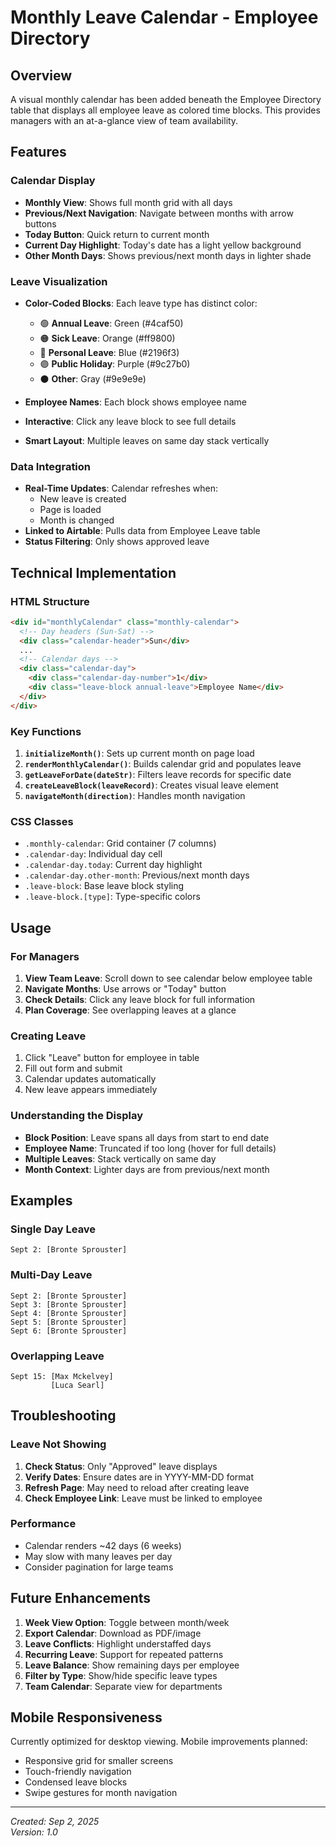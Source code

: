 # Monthly Leave Calendar - Employee Directory

## Overview
A visual monthly calendar has been added beneath the Employee Directory table that displays all employee leave as colored time blocks. This provides managers with an at-a-glance view of team availability.

## Features

### Calendar Display
- **Monthly View**: Shows full month grid with all days
- **Previous/Next Navigation**: Navigate between months with arrow buttons
- **Today Button**: Quick return to current month
- **Current Day Highlight**: Today's date has a light yellow background
- **Other Month Days**: Shows previous/next month days in lighter shade

### Leave Visualization
- **Color-Coded Blocks**: Each leave type has distinct color:
  - 🟢 **Annual Leave**: Green (#4caf50)
  - 🟠 **Sick Leave**: Orange (#ff9800)
  - 🔵 **Personal Leave**: Blue (#2196f3)
  - 🟣 **Public Holiday**: Purple (#9c27b0)
  - ⚫ **Other**: Gray (#9e9e9e)

- **Employee Names**: Each block shows employee name
- **Interactive**: Click any leave block to see full details
- **Smart Layout**: Multiple leaves on same day stack vertically

### Data Integration
- **Real-Time Updates**: Calendar refreshes when:
  - New leave is created
  - Page is loaded
  - Month is changed
- **Linked to Airtable**: Pulls data from Employee Leave table
- **Status Filtering**: Only shows approved leave

## Technical Implementation

### HTML Structure
```html
<div id="monthlyCalendar" class="monthly-calendar">
  <!-- Day headers (Sun-Sat) -->
  <div class="calendar-header">Sun</div>
  ...
  <!-- Calendar days -->
  <div class="calendar-day">
    <div class="calendar-day-number">1</div>
    <div class="leave-block annual-leave">Employee Name</div>
  </div>
</div>
```

### Key Functions
1. **`initializeMonth()`**: Sets up current month on page load
2. **`renderMonthlyCalendar()`**: Builds calendar grid and populates leave
3. **`getLeaveForDate(dateStr)`**: Filters leave records for specific date
4. **`createLeaveBlock(leaveRecord)`**: Creates visual leave element
5. **`navigateMonth(direction)`**: Handles month navigation

### CSS Classes
- `.monthly-calendar`: Grid container (7 columns)
- `.calendar-day`: Individual day cell
- `.calendar-day.today`: Current day highlight
- `.calendar-day.other-month`: Previous/next month days
- `.leave-block`: Base leave block styling
- `.leave-block.[type]`: Type-specific colors

## Usage

### For Managers
1. **View Team Leave**: Scroll down to see calendar below employee table
2. **Navigate Months**: Use arrows or "Today" button
3. **Check Details**: Click any leave block for full information
4. **Plan Coverage**: See overlapping leaves at a glance

### Creating Leave
1. Click "Leave" button for employee in table
2. Fill out form and submit
3. Calendar updates automatically
4. New leave appears immediately

### Understanding the Display
- **Block Position**: Leave spans all days from start to end date
- **Employee Name**: Truncated if too long (hover for full details)
- **Multiple Leaves**: Stack vertically on same day
- **Month Context**: Lighter days are from previous/next month

## Examples

### Single Day Leave
```
Sept 2: [Bronte Sprouster]
```

### Multi-Day Leave
```
Sept 2: [Bronte Sprouster]
Sept 3: [Bronte Sprouster]
Sept 4: [Bronte Sprouster]
Sept 5: [Bronte Sprouster]
Sept 6: [Bronte Sprouster]
```

### Overlapping Leave
```
Sept 15: [Max Mckelvey]
         [Luca Searl]
```

## Troubleshooting

### Leave Not Showing
1. **Check Status**: Only "Approved" leave displays
2. **Verify Dates**: Ensure dates are in YYYY-MM-DD format
3. **Refresh Page**: May need to reload after creating leave
4. **Check Employee Link**: Leave must be linked to employee

### Performance
- Calendar renders ~42 days (6 weeks)
- May slow with many leaves per day
- Consider pagination for large teams

## Future Enhancements
1. **Week View Option**: Toggle between month/week
2. **Export Calendar**: Download as PDF/image
3. **Leave Conflicts**: Highlight understaffed days
4. **Recurring Leave**: Support for repeated patterns
5. **Leave Balance**: Show remaining days per employee
6. **Filter by Type**: Show/hide specific leave types
7. **Team Calendar**: Separate view for departments

## Mobile Responsiveness
Currently optimized for desktop viewing. Mobile improvements planned:
- Responsive grid for smaller screens
- Touch-friendly navigation
- Condensed leave blocks
- Swipe gestures for month navigation

---

*Created: Sep 2, 2025*  
*Version: 1.0*
